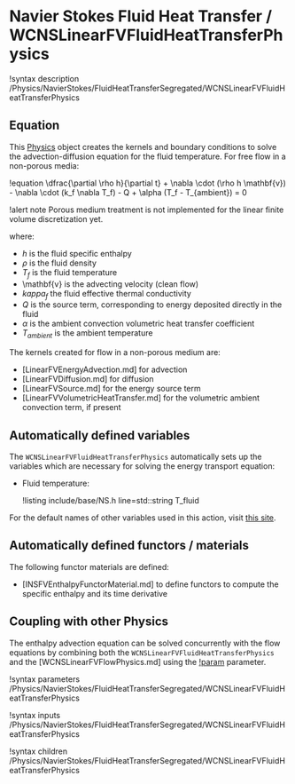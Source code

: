 # Navier Stokes Fluid Heat Transfer / WCNSLinearFVFluidHeatTransferPhysics

!syntax description /Physics/NavierStokes/FluidHeatTransferSegregated/WCNSLinearFVFluidHeatTransferPhysics

## Equation

This [Physics](Physics/index.md) object creates the kernels and boundary conditions to solve the advection-diffusion
equation for the fluid temperature.
For free flow in a non-porous media:

!equation
\dfrac{\partial \rho h}{\partial t} + \nabla \cdot (\rho h \mathbf{v}) - \nabla \cdot (k_f \nabla T_f) - Q + \alpha (T_f - T_{ambient}) = 0

!alert note
Porous medium treatment is not implemented for the linear finite volume discretization yet.

where:

- $h$ is the fluid specific enthalpy
- $\rho$ is the fluid density
- $T_f$ is the fluid temperature
- \mathbf{v} is the advecting velocity (clean flow)
- $kappa_f$ the fluid effective thermal conductivity
- $Q$ is the source term, corresponding to energy deposited directly in the fluid
- $\alpha$ is the ambient convection volumetric heat transfer coefficient
- $T_{ambient}$ is the ambient temperature

The kernels created for flow in a non-porous medium are:

- [LinearFVEnergyAdvection.md] for advection
- [LinearFVDiffusion.md] for diffusion
- [LinearFVSource.md] for the energy source term
- [LinearFVVolumetricHeatTransfer.md] for the volumetric ambient convection term, if present


## Automatically defined variables

The `WCNSLinearFVFluidHeatTransferPhysics` automatically sets up the variables which are
necessary for solving the energy transport equation:

- Fluid temperature:

  !listing include/base/NS.h line=std::string T_fluid

For the default names of other variables used in this action, visit [this site](include/base/NS.h).

## Automatically defined functors / materials

The following functor materials are defined:

- [INSFVEnthalpyFunctorMaterial.md] to define functors to compute the specific enthalpy and its time derivative


## Coupling with other Physics

The enthalpy advection equation can be solved concurrently with the flow equations by combining both the `WCNSLinearFVFluidHeatTransferPhysics`
and the [WCNSLinearFVFlowPhysics.md] using the [!param](/Physics/NavierStokes/FluidHeatTransferSegregated/WCNSLinearFVFluidHeatTransferPhysics/coupled_flow_physics) parameter.

!syntax parameters /Physics/NavierStokes/FluidHeatTransferSegregated/WCNSLinearFVFluidHeatTransferPhysics

!syntax inputs /Physics/NavierStokes/FluidHeatTransferSegregated/WCNSLinearFVFluidHeatTransferPhysics

!syntax children /Physics/NavierStokes/FluidHeatTransferSegregated/WCNSLinearFVFluidHeatTransferPhysics
